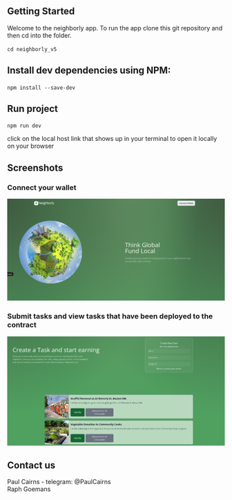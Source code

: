 ## Getting Started

Welcome to the neighborly app. To run the app clone this git repository and then cd into the folder. 

`cd neighborly_v5`

## Install dev dependencies using NPM:

`npm install --save-dev`

## Run project

`npm run dev`

click on the local host link that shows up in your terminal to open it locally on your browser

## Screenshots

### Connect your wallet
![Connect](connect.png)

### Submit tasks and view tasks that have been deployed to the contract

![Submit Tasks](tasks.png)

## Contact us

Paul Cairns - telegram: @PaulCairns <br>
Raph Goemans
